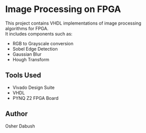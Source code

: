 # Image Processing on FPGA

This project contains VHDL implementations of image processing algorithms for FPGA.  
It includes components such as:

- RGB to Grayscale conversion
- Sobel Edge Detection
- Gaussian Blur
- Hough Transform

## Tools Used
- Vivado Design Suite
- VHDL
- PYNQ Z2 FPGA Board

## Author
Osher Dabush
